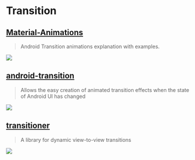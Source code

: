 Transition
==

[Material-Animations](https://github.com/lgvalle/Material-Animations)
--
> Android Transition animations explanation with examples.

![](https://raw.githubusercontent.com/lgvalle/Material-Animations/master/screenshots/transition_explode.gif)

[android-transition](https://github.com/kaichunlin/android-transition)
--
> Allows the easy creation of animated transition effects when the state of Android UI has changed

![](https://github.com/kaichunlin/android-transition/raw/master/github/animation_transition.gif)

## [transitioner](https://github.com/dev-labs-bg/transitioner)
> A library for dynamic view-to-view transitions

![](https://github.com/dev-labs-bg/transitioner/raw/master/preview1.gif)
